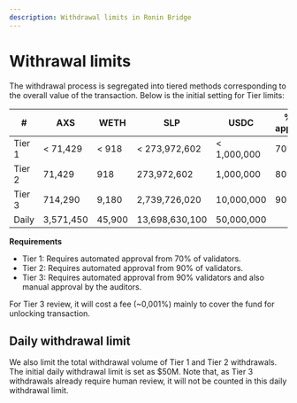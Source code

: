 ```yaml
---
description: Withdrawal limits in Ronin Bridge
---
```


# Withrawal limits

The withdrawal process is segregated into tiered methods corresponding to the overall value of the transaction. Below is the initial setting for Tier limits:

| #      | AXS       | WETH   | SLP            | USDC        | % of approval |
|--------|-----------|--------|----------------|-------------|---------------|
| Tier 1 | < 71,429  | < 918  | < 273,972,602  | < 1,000,000 | 70%           |
| Tier 2 | 71,429    | 918    | 273,972,602    | 1,000,000   | 80%           |
| Tier 3 | 714,290   | 9,180  | 2,739,726,020  | 10,000,000  | 90%           |
| Daily  | 3,571,450 | 45,900 | 13,698,630,100 | 50,000,000  |               |

**Requirements**

* Tier 1: Requires automated approval from 70% of validators.
* Tier 2: Requires automated approval from 90% of validators.
* Tier 3: Requires automated approval from 90% validators and also manual approval by the auditors.

For Tier 3 review, it will cost a fee (~0,001%) mainly to cover the fund for unlocking transaction.

## Daily withdrawal limit

We also limit the total withdrawal volume of Tier 1 and Tier 2 withdrawals. The initial daily withdrawal limit is set as $50M. Note that, as Tier 3 withdrawals already require human review, it will not be counted in this daily withdrawal limit.